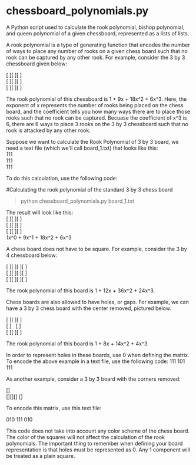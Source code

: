 # chessboard_polynomials.py
A Python script used to calculate the rook polynomial, bishop polynomial, and queen polynomial of a given chessboard, represented as a lists of lists.

A rook polynomial is a type of generating function that encodes the number of ways to place any number of rooks on a given chess board such that no rook can be captured by any other rook. For example, consider the 3 by 3 chessboard given below:

[ ][ ][ ]  
[ ][ ][ ]  
[ ][ ][ ]

The rook polynomial of this chessboard is 1 + 9x + 18x^2 + 6x^3. Here, the exponent of x represents the number of rooks being placed on the chess board, and the coefficient tells you how many ways there are to place those rooks such that no rook can be captured. Becuase the coefficient of x^3 is 6, there are 6 ways to place 3 rooks on the 3 by 3 chessboard such that no rook is attacked by any other rook.

Suppose we want to calculate the Rook Polynomial of 3 by 3 board, we need a text file (which we'll call board_1.txt)
that looks like this:  
111  
111  
111

To do this calculation, use the following code:

#Calculating the rook polynomial of the standard 3 by 3 chess board
> python chessboard_polynomials.py board_1.txt

The result will look like this:  
[ ][ ][ ]  
[ ][ ][ ]  
[ ][ ][ ]  
1x^0 + 9x^1 + 18x^2 + 6x^3

A chess board does not have to be square. For example, consider the 3 by 4 chessboard below:

[ ][ ][ ][ ]  
[ ][ ][ ][ ]  
[ ][ ][ ][ ]

The rook polynomial of this board is 1 + 12x + 36x^2 + 24x^3.

Chess boards are also allowed to have holes, or gaps. For example, we can have a 3 by 3 chess board with the center removed, pictured below:

[ ][ ][ ]  
[ ]&nbsp;&nbsp;&nbsp;[ ]  
[ ][ ][ ]

The rook polynomial of this board is 1 + 8x + 14x^2 + 4x^3.

In order to represent holes in these boards, use 0 when defining the matrix. To encode the above example in a text file, use the following code:
111
101
111

As another example, consider a 3 by 3 board with the corners removed:

  []  
[][][]
  []  
  
To encode this matrix, use this text file:

010
111
010

This code does not take into account any color scheme of the chess board. The color of the squares will not affect the calculation of the rook polynomials. The important thing to remember when defining your board representation is that holes must be represented as 0. Any 1 component will be treated as a plain square.
